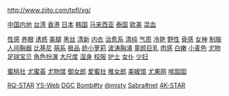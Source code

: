http://www.zjito.com/tpfl/xg/ 

<a href="http://www.zjito.com/dqfl/zgnd/" class="link" data-id="17419">中国内地</a>
<a href="http://www.zjito.com/dqfl/tw/" class="link" data-id="17420">台湾</a>
<a href="http://www.zjito.com/dqfl/xg/" class="link" data-id="17421">香港</a>
<a href="http://www.zjito.com/dqfl/rb/" class="link" data-id="17423">日本</a>
<a href="http://www.zjito.com/dqfl/hg/" class="link" data-id="17424">韩国</a>
<a href="http://www.zjito.com/dqfl/mlxy/" class="link" data-id="17425">马来西亚</a>
<a href="http://www.zjito.com/dqfl/tg/" class="link" data-id="17427">泰国</a>
<a href="http://www.zjito.com/dqfl/om/" class="link" data-id="17484">欧美</a>
<a href="http://www.zjito.com/dqfl/hx/" class="link" data-id="17429">混血</a>


<a href="http://www.zjito.com/tpfl/xg/" class="link" data-id="17438">性感</a>
<a href="http://www.zjito.com/tpfl/yy/" class="link" data-id="17442">养眼</a>
<a href="http://www.zjito.com/tpfl/yh/" class="link" data-id="17441">诱惑</a>
<a href="http://www.zjito.com/tpfl/mt/" class="link" data-id="17464">美腿</a>
<a href="http://www.zjito.com/tpfl/hs/" class="link" data-id="17480">黑丝</a>
<a href="http://www.zjito.com/tpfl/qx/" class="link" data-id="17433">清新</a>
<a href="http://www.zjito.com/tpfl/ny/" class="link" data-id="17475">内衣</a>
<a href="http://www.zjito.com/tpfl/zyx/" class="link" data-id="17435">治愈系</a>
<a href="http://www.zjito.com/tpfl/qc/" class="link" data-id="17436">清纯</a>
<a href="http://www.zjito.com/tpfl/qz/" class="link" data-id="17437">气质</a>
<a href="http://www.zjito.com/tpfl/ly/" class="link" data-id="17439">冷艳</a>
<a href="http://www.zjito.com/tpfl/yx/" class="link" data-id="17440">野性</a>
<a href="http://www.zjito.com/tpfl/gg/" class="link" data-id="17461">骨感</a>
<a href="http://www.zjito.com/tpfl/ns/" class="link" data-id="17462">女神</a>
<a href="http://www.zjito.com/tpfl/zf/" class="link" data-id="17476">制服</a>
<a href="http://www.zjito.com/tpfl/rjxq/" class="link" data-id="17466">人间胸器</a>
<a href="http://www.zjito.com/tpfl/bjn/" class="link" data-id="17474">比基尼</a>
<a href="http://www.zjito.com/tpfl/mx/" class="link" data-id="17434">萌系</a>
<a href="http://www.zjito.com/tpfl/jp/" class="link" data-id="17463">极品</a>
<a href="http://www.zjito.com/tpfl/jxll/" class="link" data-id="17467">娇小萝莉</a>
<a href="http://www.zjito.com/tpfl/btxy/" class="link" data-id="17465">波涛胸涌</a>
<a href="http://www.zjito.com/tpfl/tyjr/" class="link" data-id="17468">童颜巨乳</a>
<a href="http://www.zjito.com/tpfl/rg/" class="link" data-id="17469">肉感</a>
<a href="http://www.zjito.com/tpfl/bn/" class="link" data-id="17470">白嫩</a>
<a href="http://www.zjito.com/tpfl/xms/" class="link" data-id="17471">小麦色</a>
<a href="http://www.zjito.com/tpfl/yw/" class="link" data-id="17472">尤物</a>
<a href="http://www.zjito.com/tpfl/zqbb/" class="link" data-id="17473">足球宝贝</a>
<a href="http://www.zjito.com/tpfl/jsby/" class="link" data-id="17477">角色扮演</a>
<a href="http://www.zjito.com/tpfl/dcd/" class="link" data-id="17478">大尺度</a>
<a href="http://www.zjito.com/tpfl/ss/" class="link" data-id="17479">湿身</a>
<a href="http://www.zjito.com/tpfl/xf/" class="link" data-id="17481">校服</a>
<a href="http://www.zjito.com/tpfl/hs1/" class="link" data-id="17482">护士</a>
<a href="http://www.zjito.com/tpfl/np/" class="link" data-id="17483">女仆</a>
<a href="http://www.zjito.com/tpfl/sf/" class="link" data-id="17493">少妇</a>

<a href="http://www.zjito.com/mzxz/mts/" class="link" data-id="17444">蜜桃社</a>
<a href="http://www.zjito.com/mzxz/ymh/" class="link" data-id="17445">尤蜜荟</a>
<a href="http://www.zjito.com/mzxz/ywg/" class="link" data-id="17446">尤物馆</a>
<a href="http://www.zjito.com/mzxz/ynl/" class="link" data-id="17447">御女郎</a>
<a href="http://www.zjito.com/mzxz/ams/" class="link" data-id="17448">爱蜜社</a>
<a href="http://www.zjito.com/mzxz/tnl/" class="link" data-id="17449">推女郎</a>
<a href="http://www.zjito.com/mzxz/myg/" class="link" data-id="17450">美媛馆</a>
<a href="http://www.zjito.com/mzxz/ygw/" class="link" data-id="17451">尤果网</a>
<a href="http://www.zjito.com/mzxz/dnn/" class="link" data-id="17452">嗲囡囡</a>


<a href="http://www.zjito.com/rbtt/rqstar/" class="link" data-id="17454">RQ-STAR</a>
<a href="http://www.zjito.com/rbtt/yswebtt/" class="link" data-id="17455">YS-Web</a>
<a href="http://www.zjito.com/rbtt/dgctt/" class="link" data-id="17456">DGC</a>
<a href="http://www.zjito.com/rbtt/bomb.tv/" class="link" data-id="17457">Bomb#tv</a>
<a href="http://www.zjito.com/rbtt/misty/" class="link" data-id="17458">@misty</a>
<a href="http://www.zjito.com/rbtt/sabra.net/" class="link" data-id="17459">Sabra#net</a>
<a href="http://www.zjito.com/rbtt/4kstar/" class="link" data-id="17460">4K-STAR</a>


